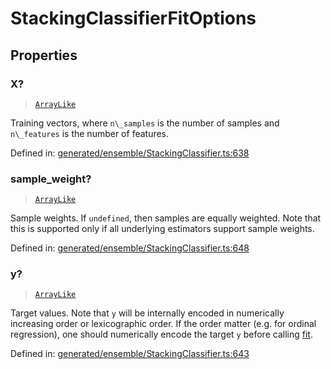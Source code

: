 # StackingClassifierFitOptions

## Properties

### X?

> [`ArrayLike`](../types/ArrayLike.md)

Training vectors, where `n\_samples` is the number of samples and `n\_features` is the number of features.

Defined in:  [generated/ensemble/StackingClassifier.ts:638](https://github.com/transitive-bullshit/scikit-learn-ts/blob/92ab806/packages/sklearn/src/generated/ensemble/StackingClassifier.ts#L638)

### sample\_weight?

> [`ArrayLike`](../types/ArrayLike.md)

Sample weights. If `undefined`, then samples are equally weighted. Note that this is supported only if all underlying estimators support sample weights.

Defined in:  [generated/ensemble/StackingClassifier.ts:648](https://github.com/transitive-bullshit/scikit-learn-ts/blob/92ab806/packages/sklearn/src/generated/ensemble/StackingClassifier.ts#L648)

### y?

> [`ArrayLike`](../types/ArrayLike.md)

Target values. Note that `y` will be internally encoded in numerically increasing order or lexicographic order. If the order matter (e.g. for ordinal regression), one should numerically encode the target `y` before calling [fit](../../glossary.html#term-fit).

Defined in:  [generated/ensemble/StackingClassifier.ts:643](https://github.com/transitive-bullshit/scikit-learn-ts/blob/92ab806/packages/sklearn/src/generated/ensemble/StackingClassifier.ts#L643)
